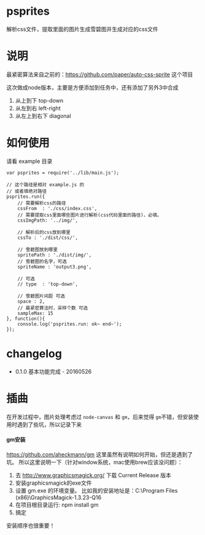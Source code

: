 # psprites

解析css文件，提取里面的图片生成雪碧图并生成对应的css文件

# 说明
最紧密算法来自之前的：https://github.com/paper/auto-css-sprite 这个项目

这次做成node版本，主要是方便添加到任务中，还有添加了另外3中合成
1. 从上到下 top-down
2. 从左到右 left-right
3. 从左上到右下 diagonal

# 如何使用
请看 example 目录
```
var psprites = require('../lib/main.js');

// 这个路径是相对 example.js 的
// 或者填绝对路径
psprites.run({
    // 需要解析css的路径
    cssFrom  : './css/index.css',
    // 需要提取css里面哪些图片进行解析(css代码里面的路径)，必填。
    cssImgPath: '../img/',

    // 解析后的css放到哪里
    cssTo : './dist/css/',

    // 雪碧图放到哪里
    spritePath : './dist/img/',
    // 雪碧图的名字，可选
    spriteName : 'output3.png',

    // 可选
    // type  : 'top-down', 

    // 雪碧图片间距 可选
    space : 2,
    // 最紧密算法时，采样个数 可选
    sampleMax: 15 
}, function(){
    console.log('psprites.run: ok~ end~');
});
```

# changelog

- 0.1.0 基本功能完成 - 20160526

# 插曲

在开发过程中，图片处理考虑过 `node-canvas` 和 `gm`，后来觉得 `gm`不错，但安装使用时遇到了些坑，所以记录下来

#### gm安装

https://github.com/aheckmann/gm 这里虽然有说明如何开始，但还是遇到了坑。
所以这里说明一下（针对window系统，mac使用brew应该没问题）：

1. 去 http://www.graphicsmagick.org/ 下载 Current Release 版本
2. 安装graphicsmagick的exe文件
3. 设置 gm.exe 的环境变量。 比如我的安装地址是：C:\Program Files (x86)\GraphicsMagick-1.3.23-Q16
4. 在项目根目录运行: npm install gm
5. 搞定

安装顺序也很重要！

